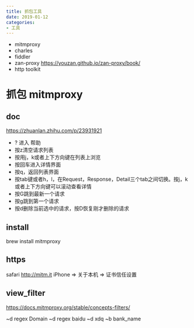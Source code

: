 ```yaml
---
title: 抓包工具
date: 2019-01-12
categories:
- 工具
---
```


- mitmproxy
- charles
- fiddler
- zan-proxy https://youzan.github.io/zan-proxy/book/
- http toolkit


# 抓包 mitmproxy

## doc

https://zhuanlan.zhihu.com/p/23931921

- ? 进入 帮助
- 按z清空请求列表
- 按用j，k或者上下方向键在列表上浏览
- 按回车进入详情界面
- 按q，返回列表界面
- 按tab键或者h，l，在Request，Response，Detail三个tab之间切换。按j，k或者上下方向键可以滚动查看详情
- 按G跳到最新一个请求
- 按g跳到第一个请求
- 按d删除当前选中的请求，按D恢复刚才删除的请求

## install

brew install mitmproxy

## https

safari http://mitm.it
iPhone => 关于本机 => 证书信任设置

## view_filter
https://docs.mitmproxy.org/stable/concepts-filters/

~d regex	Domain
~d regex	baidu
~d xdq ~b bank_name

